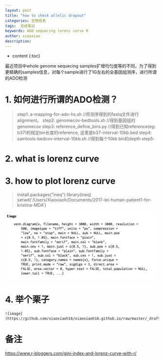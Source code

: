 ```yaml
---
layout: post
title: "how to check allelic dropout"
categories: 生物信息
tags:  总结笔记
keywords: ADO sequecing lorenz curve R
author: xiaoxiao
description: 
---
```


* content
{:toc}

最近项目中whole genome sequecing samples扩增均匀度等的不同，为了得到更精确的samples信息，对每个sample进行了1G左右的全基因组测序，进行所谓的ADO检测

# 1. 如何进行所谓的ADO检测？
> step1: a-mapping-for-ado-hs.sh  //将测序得到的fastq文件进行alignment。
> step2: genomecov-bedtools.sh   //得到基因组的genomecov
> step3: reference_define_bins.py //得到已知reference(eg: b37)的规定bin长度的reference, 这里是b37-interval-10kb.bed
> step4: samtools-bedcov-interval-10kb.sh  //得到每个10kb bin的depth
> step5:  
 
# 2. what is lorenz curve



# 3. how to plot lorenz curve
> install.packages("ineq")
> library(ineq)
> setwd('/Users/Xiaoxiaoh/Documents/2017-lei-human-patient1-for-kristina-MDA')
>  


![image](https://github.com/xiaoxiaoh16/xiaoxiaoh16.github.io/raw/master/_drafts/pic/venn-diagram-function.png) 

# 4. 举个栗子

```
![image](https://github.com/xiaoxiaoh16/xiaoxiaoh16.github.io/raw/master/_drafts/pic/C1513_1.venn.tiff.png) 

```

# 备注

https://www.r-bloggers.com/gini-index-and-lorenz-curve-with-r/


